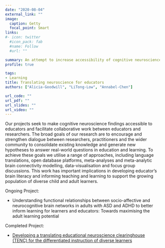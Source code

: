 ```yaml
---
date: "2020-08-04"
external_link: ""
image:
  caption: Getty
  focal_point: Smart
links:
#- icon: twitter
  #icon_pack: fab
  #name: Follow
  #url: ""

summary: An attempt to increase accessibility of cognitive neuroscience findings.
profile: true

tags:
- Learning
title: Translating neuroscience for educators 
authors: ["Alicia-Goodwill", "LiTong-Low", "Annabel-Chen"]

url_code: ""
url_pdf: ""
url_slides: ""
url_video: ""
---
```

Our projects seek to make cognitive neuroscience findings accessible to educators and facilitate collaborative work between educators and researchers. 
The broad goals of our research are to encourage and strengthen dialogue between researchers, practitioners and the wider community to consolidate existing knowledge and generate new hypotheses to answer real-world questions in education and learning. 
To achieve these goals we utilise a range of approaches, including language translations, open database platforms, meta-analyses and meta-analytic brain connectivity modelling, data-visualisation and focus group discussions. 
This work has important implications in developing educator’s brain literacy and informing teaching and learning to support the growing population of diverse child and adult learners.

Ongoing Project: 

- Understanding functional relationships between socio-affective and neurocognitive brain networks in adults with ASD and ADHD to better inform learning for learners and educators: Towards maximising the adult learning potential

Completed Project: 
- [Developing a translating educational neuroscience clearinghouse (TENC) for the differentiated instruction of diverse learners](https://www.nie.edu.sg/research/projects/project/afd-07-16-zw)


